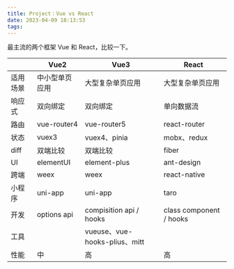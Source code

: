 ```yaml
---
title: Project：Vue vs React
date: 2023-04-09 18:13:53
tags:
---
```

最主流的两个框架 Vue 和 React，比较一下。

<!--more-->

|          | Vue2           | Vue3                          | React                   |
| -------- | -------------- | ----------------------------- | ----------------------- |
| 适用场景 | 中小型单页应用 | 大型复杂单页应用              | 大型复杂单页应用        |
| 响应式   | 双向绑定       | 双向绑定                      | 单向数据流              |
| 路由     | vue-router4    | vue-router5                   | react-router            |
| 状态     | vuex3          | vuex4、pinia                  | mobx、redux             |
| diff     | 双端比较       | 双端比较                      | fiber                   |
| UI       | elementUI      | element-plus                  | ant-design              |
| 跨端     | weex           | weex                          | react-native            |
| 小程序   | uni-app        | uni-app                       | taro                    |
| 开发     | options api    | compisition api / hooks       | class component / hooks |
| 工具     |                | vueuse、vue-hooks-plius、mitt |                         |
| 性能     | 中             | 高                            | 高                      |
